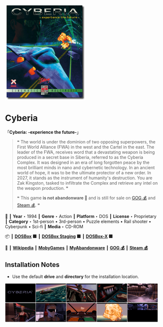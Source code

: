 ![](Thumbnail.png "application-thumbnail")

# Cyberia

「**Cyberia: -experience the future-**」

> ❝ The world is under the dominion of two opposing superpowers, the First World Alliance (FWA) in the west and the Cartel in the east. The leader of the FWA, receives word that a devastating weapon is being produced in a secret base in Siberia, referred to as the Cyberia Complex. It was designed in an era of long forgotten peace by the most brilliant minds in nano and cybernetic technology. In an ancient world of hope, it was to be the ultimate protector of a new order. In 2027, it stands as the instrument of humanity's destruction. You are Zak Kingston, tasked to infiltrate the Complex and retrieve any intel on the weapon production. ❞
>
> ❝ This game **is not abandonware 🚫** and is still for sale on [GOG 💰](https://www.gog.com/en/game/cyberia) and [Steam 💰](https://store.steampowered.com/app/624080/Cyberia/). ❞
>

📌 ┃ **Year** ‣ 1994 ┃ **Genre** ‣ Action ┃ **Platform** ‣ DOS ┃ **License** ‣ Proprietary ┃ **Category** ‣ 1st-person • 3rd-person • Puzzle elements • Rail shooter • Cyberpunk • Sci-fi ┃ **Media** ‣ CD-ROM 

📦 ┃ **[DOSBox](https://www.dosbox.com/) 🟩** ┃ **[DOSBox Staging](https://dosbox-staging.github.io/) 🟩** ┃ **[DOSBox-X](https://dosbox-x.com/) 🟩** 

📎 ┃ **[Wikipedia](https://en.wikipedia.org/wiki/Cyberia_(video_game))** ┃ **[MobyGames](https://www.mobygames.com/game/810/cyberia/)** ┃ **[MyAbandonware](https://www.myabandonware.com/game/cyberia-7pp)** ┃ **[GOG 💰](https://www.gog.com/en/game/cyberia)** ┃ **[Steam 💰](https://store.steampowered.com/app/624080/Cyberia/)** 

## Installation Notes
- Use the default **drive** and **directory** for the installation location.

![](Montage.png "Cyberia")

